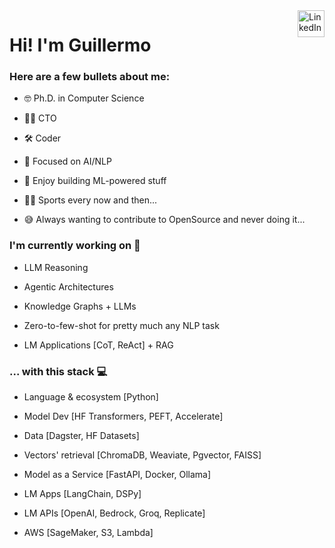 <a href="https://www.linkedin.com/in/ginfante" target="_blank" rel="nofollow">  
<img align="right" alt="LinkedIn" height="43px" src="https://cdn.worldvectorlogo.com/logos/linkedin-icon-2.svg" /></a>

# Hi! I'm Guillermo 

### Here are a few bullets about me:

- 🤓 Ph.D. in Computer Science
  
- 👨‍💼 CTO

- 🛠️ Coder
  
- 🧠 Focused on AI/NLP
  
- 🚀 Enjoy building ML-powered stuff
  
- 🚴‍♂️ Sports every now and then...

- 😅 Always wanting to contribute to OpenSource and never doing it...

### I'm currently working on 🤖 

- LLM Reasoning

- Agentic Architectures

- Knowledge Graphs + LLMs
  
- Zero-to-few-shot for pretty much any NLP task
  
- LM Applications [CoT, ReAct] + RAG

### ... with this stack 💻

- Language & ecosystem [Python]
  
- Model Dev [HF Transformers, PEFT, Accelerate]

- Data [Dagster, HF Datasets]
  
- Vectors' retrieval [ChromaDB, Weaviate, Pgvector, FAISS]

- Model as a Service [FastAPI, Docker, Ollama]
  
- LM Apps [LangChain, DSPy]
  
- LM APIs [OpenAI, Bedrock, Groq, Replicate]
  
- AWS [SageMaker, S3, Lambda]

